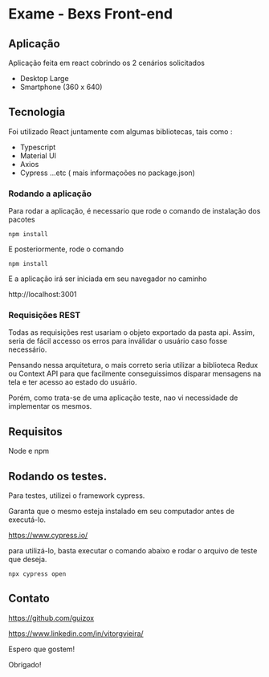 # Exame - Bexs Front-end

## Aplicação

Aplicação feita em react cobrindo os 2 cenários solicitados
- Desktop Large
- Smartphone (360 x 640)

## Tecnologia

Foi utilizado React juntamente com algumas bibliotecas, tais como :
- Typescript
- Material UI
- Axios
- Cypress
...etc ( mais informaçoões no package.json)

### Rodando a aplicação 

Para rodar a aplicação, é necessario que rode o comando de instalação dos pacotes 

`npm install`

E posteriormente, rode o comando

`npm install`

E a aplicação irá ser iniciada em seu navegador no caminho

http://localhost:3001

### Requisições REST

Todas as requisições rest usariam o objeto exportado da pasta api.
Assim, seria de fácil accesso os erros para inválidar o usuário caso fosse necessário.

Pensando nessa arquitetura, o mais correto seria utilizar a biblioteca Redux ou Context API para que facilmente conseguissimos
disparar mensagens na tela e ter acesso ao estado do usuário.

Porém, como trata-se de uma aplicação teste, nao vi necessidade de implementar os mesmos.

## Requisitos

Node e npm

## Rodando os testes.

Para testes, utilizei o framework cypress.

Garanta que o mesmo esteja instalado em seu computador antes de executá-lo.

https://www.cypress.io/

para utilizá-lo, basta executar o comando abaixo e rodar o arquivo de teste que deseja.

`npx cypress open`

## Contato

https://github.com/guizox

https://www.linkedin.com/in/vitorgvieira/

Espero que gostem!

Obrigado!